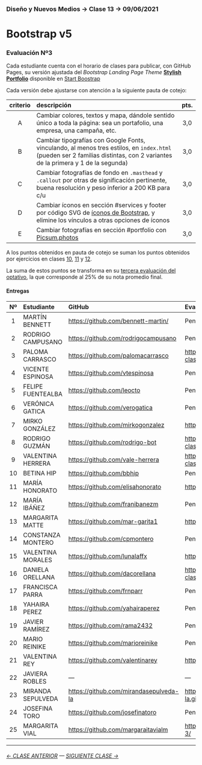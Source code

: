 ### Diseño y Nuevos Medios → Clase 13 → 09/06/2021

# Bootstrap v5

### Evaluación Nº3

Cada estudiante cuenta con el horario de clases para publicar, con GitHub Pages, su versión ajustada del *Bootstrap Landing Page Theme* [**Stylish Portfolio**](https://startbootstrap.com/theme/stylish-portfolio) disponible en [Start Boostrap](https://startbootstrap.com/themes/landing-pages)

Cada versión debe ajustarse con atención a la siguiente pauta de cotejo:

| criterio | descripción             | pts. |
|:----:|:----------------------------|:----:|
| A    | Cambiar colores, textos y mapa, dándole sentido único a toda la página: sea un portafolio, una empresa, una campaña, etc. |  3,0 |
| B    | Cambiar tipografías con Google Fonts, vinculando, al menos tres estilos, en `index.html` (pueden ser 2 familias distintas, con 2 variantes de la primera y 1 de la segunda) |  3,0 |
| C    | Cambiar fotografías de fondo en `.masthead` y `.callout` por otras de significación pertinente, buena resolución y peso inferior a 200 KB para c/u  | 3,0 |
| D    | Cambiar íconos en sección #services y footer por código SVG de [íconos de Bootstrap](https://icons.getbootstrap.com/), y elimine los vínculos a otras opciones de íconos |  3,0 |
| E    | Cambiar fotografías en sección #portfolio con [Picsum.photos](https://picsum.photos/)  |  3,0 |


A los puntos obtenidos en pauta de cotejo se suman los puntos obtenidos por ejercicios en clases [10](https://github.com/profesorfaco/dno037-2021/tree/main/clase-10), [11](https://github.com/profesorfaco/dno037-2021/tree/main/clase-11) y [12](https://github.com/profesorfaco/dno037-2021/tree/main/clase-12). 

La suma de estos puntos se transforma en su [tercera evaluación del optativo](https://docs.google.com/spreadsheets/d/1aiCq0iiREI0y2AMn8ypTE3by8aRAPETd6kvfFol73FY/edit?usp=sharing), la que corresponde al 25% de su nota promedio final.

#### Entregas

| Nº   | Estudiante      | GitHub    | Evaluación Nº3 |
|:----:|:----------------|:----------|:-------------------|
| 1    | MARTÍN BENNETT | https://github.com/bennett-martin/ | Pendiente |
| 2    | RODRIGO CAMPUSANO | https://github.com/rodrigocampusano | Pendiente |
| 3    | PALOMA CARRASCO | https://github.com/palomacarrasco | https://palomacarrasco.github.io/dno037-clase-13/ |
| 4    | VICENTE ESPINOSA | https://github.com/vtespinosa | Pendiente |
| 5    | FELIPE FUENTEALBA | https://github.com/leocto | Pendiente |
| 6    | VERÓNICA GATICA | https://github.com/verogatica | Pendiente |
| 7    | MIRKO GONZÁLEZ | https://github.com/mirkogonzalez | https://mirkogonzalez.github.io/Clase_13/ |
| 8    | RODRIGO GUZMÁN | https://github.com/rodrigo-bot | https://rodrigo-bot.github.io/dno037-clase13/ |
| 9    | VALENTINA HERRERA | https://github.com/vale-herrera | https://vale-herrera.github.io/dno037-clase-13/ |
| 10   | BETINA HIP | https://github.com/bbhip | Pendiente |
| 11   | MARÍA HONORATO | https://github.com/elisahonorato | https://elisahonorato.github.io/clase_13/ |
| 12   | MARÍA IBÁÑEZ | https://github.com/franibanezm | Pendiente |
| 13   | MARGARITA MATTE | https://github.com/mar-garita1 | https://mar-garita1.github.io/clase-13/ |
| 14   | CONSTANZA MONTERO | https://github.com/cpmontero | Pendiente |
| 15   | VALENTINA MORALES | https://github.com/lunalaffx | https://lunalaffx.github.io/DNO037-clase13/ |
| 16   | DANIELA ORELLANA | https://github.com/dacorellana | https://dacorellana.github.io/dno-medios-clase-13/ |
| 17   | FRANCISCA PARRA | https://github.com/frnparr | Pendiente |
| 18   | YAHAIRA PEREZ | https://github.com/yahairaperez | Pendiente |
| 19   | JAVIER RAMÍREZ | https://github.com/rama2432 | Pendiente |
| 20   | MARIO REINIKE | https://github.com/marioreinike | Pendiente |
| 21   | VALENTINA REY | https://github.com/valentinarey | https://valentinarey.github.io/E3_clase13/ |
| 22   | JAVIERA ROBLES | — | — |
| 23   | MIRANDA SEPULVEDA | https://github.com/mirandasepulveda-la | https://mirandasepulveda-la.github.io/evaluacion_3/ |
| 24   | JOSEFINA TORO | https://github.com/josefinatoro | Pendiente |
| 25   | MARGARITA VIAL | https://github.com/margaraitavialm | https://margaraitavialm.github.io/Evaluacion-3/ |

- - - - - - - 

###### [← CLASE ANTERIOR](https://github.com/profesorfaco/dno037-2021/tree/main/clase-12) — [SIGUIENTE CLASE →](https://github.com/profesorfaco/dno037-2021/tree/main/clase-14)
